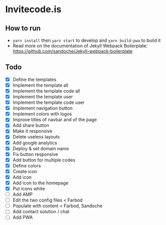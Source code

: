 # Invitecode.is

## How to run
* `yarn install` then `yarn start` to develop and `yarn build:pwa` to build it 
* Read more on the documentation of Jekyll Webpack Boilerplate: https://github.com/sandoche/Jekyll-webpack-boilerplate

## Todo
- [x] Define the templates
- [x] Implement the template all
- [x] Implement the template code all
- [x] Implement the template user
- [x] Implement the template code user
- [x] Implement navigation button
- [x] Implement colors with logos
- [x] Improve titles of navbar and of the page
- [x] Add share button
- [x] Make it responsive
- [x] Delete useless layouts
- [x] Add google analytics
- [x] Deploy & set domain name
- [x] Fix button responsive
- [x] Add button for multiple codes
- [x] Define colors
- [x] Create icon
- [x] Add icon
- [x] Add icon to the homepage
- [x] Put icons white
- [ ] Add AMP
- [ ] Edit the two config files < Farbod
- [ ] Populate with content < Farbod, Sandoche
- [ ] Add contact solution / chat
- [ ] Add PWA